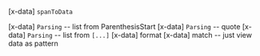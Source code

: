 [x-data] `spanToData`

[x-data] `Parsing` -- list from ParenthesisStart
[x-data] `Parsing` -- quote
[x-data] `Parsing` -- list from `[...]`
[x-data] format
[x-data] match -- just view data as pattern
